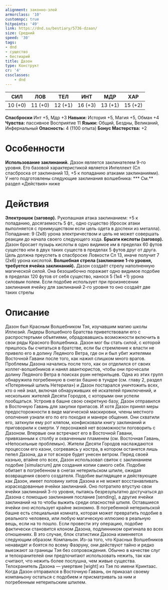 ```yaml
---
alignment: законно-злой
armorclass: '10'
customnpc: true
hitpoints: '49'
link: https://dnd.su/bestiary/5736-dzaan/
size: Средний
speed: '30'
tags:
- dnd
- существо
- бестиарий
title: Дазон
type: Конструкт
cr: '4'
cssclasses:
    - dnd
---
```



| СИЛ | ЛОВ | ТЕЛ | ИНТ | МДР | ХАР |
|---|---|---|---|---|---|
| 10 (+0) | 11 (+0) | 12 (+1) | 16 (+3) | 13 (+1) | 15 (+2) |
**Спасброски** Инт +5, Мдр +3
**Навыки:** История +5, Магия +5, Обман +4
**Чувства:** пассивное Восприятие 11
**Языки:** Общий, Бездны, Великаний, Инфернальный
**Опасность:** 4 (1100 опыта)
**Бонус Мастерства:** +2


# Особенности
**Использование заклинаний.** Дазон является заклинателем 9-го уровня. Его базовой характеристикой является Интеллект (Сл спасброска от заклинаний 13, +5 к попаданию атаками заклинаниями). У него подготовлены следующие заклинания волшебника:
*** См.** раздел «Действия» ниже


# Действия
**Электрошок (заговор).** Рукопашная атака заклинанием: +5 к попаданию, досягаемость 5 фт., одно существо (бросок атаки выполняется с преимуществом если цель одета в доспехи из металла). Попадание: 9 (2к8) урона электричеством и цель не может совершать реакции до начала своего следующего хода.
**Брызги кислоты (заговор).** Дазон бросает пузырь кислоты в одно видимое им в пределах 60 футов существо или в двух таких существ в пределах 5 футов друг от друга. Цель должна преуспеть в спасброске Ловкости Сл 13, иначе получит 7 (2к6) урона кислотой.
**Волшебная стрела (заклинание 1-го уровня, требуется ячейка заклинаний).** Дазон создаёт стрелу наполненную магической силой. Она безошибочно поражает одно видимое подобие в пределах 120 футов от себя существо, нанося 5 (1к4 +1) урона силовым полем. Если подобие использует при произнесении заклинания ячейку для заклинаний 2-го уровня то оно создаёт две таких стрелы


# Описание
Дазон был Красным Волшебником Тэя, изучавшим магию школы Иллюзий. Лидеры Волшебного Братства приветствовали его с распростертыми объятиями, обрадовавшись возможности включить в свои ряды Красного Волшебника. Дазон мог бы стать силой, с которой пришлось бы считаться в братстве, если бы стремление к власти не привело его в долину Ледяного Ветра, где он и был убит жителями Восточной Гавани после того, как нажил слишком много врагов. Проблемы Дазона начались после того, как он отделился от своих коллег-волшебников и нанял авантюристов, чтобы они прочесали долину Ледяного Ветра в поисках руин нетерильцев. Одна из этих групп обнаружила погребенную в снегах башню в тундре (см. главу 2, раздел «Потерянный шпиль Нетерила») и Дазон постарался уничтожить всех, кто о ней знал, включая обнаруживших её искателей приключений, и нескольких жителей Десяти Городов, с которыми они успели пообщаться. Устроив в башне свою секретную базу, Дазон отправился в Восточную Гавань для закупки припасов. И хотя Дазон принял меры предосторожности в виде магической маскировки, члены местного ополчения узнали его по его походке и манере общения. Они схватили его, заткнули ему рот кляпом, конфисковали книгу заклинаний и приговорили к смерти. У персонажей нет возможности поговорить с Дазоном. Впервые они встречают его в Восточной Гавани, привязанным к столбу и охваченным пламенем (см. Восточная Гавань, «Непосильные проблемы»). Жители Десяти Городов наслаждаются процессом его казни, согреваясь у костра, в котором останется лишь пепел Дазона, да и тот вскоре будет унесен ветром.  Перед своей казнью, втайне ото всех, Дазон использовал свиток с заклинанием подобие [simulacrum] для создания копии самого себя. Подобие обитает в погребенном в снегах нетерильском шпиле, ожидая возвращения своего создателя. Подобие выглядящее и действующее как Дазон, имеет половину хитов Дазона и не может восстанавливать израсходованные ячейки заклинаний. Оно потратило впустую свои ячейки заклинаний 3-го уровня, пытаясь безрезультатно достучаться до Дазона с помощью заклинания послание [sending], а другие ячейки заклинаний на то чтобы выжить среди опасностей шпиля. Оставшиеся ячейки оно использует крайне экономно. В погребенной нетерильской башне есть специальная комната, которая может превратить подобие в реального человека, или любую магическую иллюзию в реальную вещь, если на то пошло. Если провести эту операцию, подобие фактически становится клоном Дазона, подлинником оригинала во всех отношениях. В это случае, блок статистики Дазона изменяется следующим образом: Компаньон. Из-за того, что Красных Волшебников ненавидят и боятся по всему Фаэруну, они действуют тайно и редко выезжают за границы Тэя без сопровождения. Обычно в качестве слуг и телохранителей они предпочитают использовать нежить, так как считают, что нежить более послушна, чем живые существа. Телохранитель Дазона — умертвие [wight] из Тэя по имени Кринтаас. Когда Дазон отправился в Восточную Гавань, он приказал своему компаньону остаться с подобием и присматривать за ним и погребенным нетерильским шпилем.